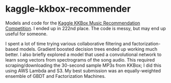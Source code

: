 # kaggle-kkbox-recommender

Models and code for the [Kaggle KKBox Music Recommendation Competition](kaggle.com/c/kkbox-music-recommendation-challenge). I ended up in 222nd place. The code is messy, but may end up useful for someone.

I spent a lot of time trying various collaborative filtering and factorization-based models. Gradient boosted decision trees ended up working much better. I also briefly explored a model that used a convolutional network to learn song vectors from spectrograms of the song audio. This required scraping/downloading the 30-second sample MP3s from KKBox; I did this using AWS Lambda and S3. My best submission was an equally-weighted ensemble of GBDT and Factorization Machines.
